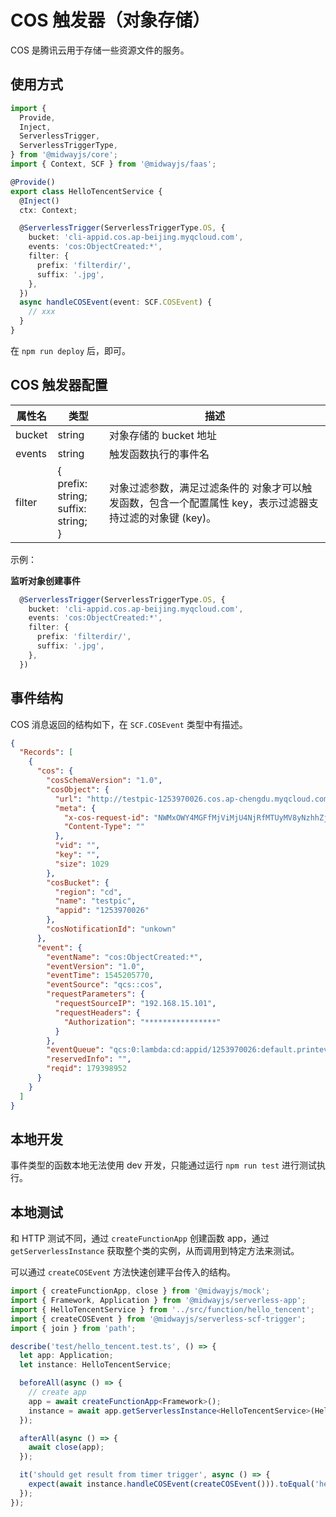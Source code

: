 # COS 触发器（对象存储）

COS 是腾讯云用于存储一些资源文件的服务。

## 使用方式

```typescript
import {
  Provide,
  Inject,
  ServerlessTrigger,
  ServerlessTriggerType,
} from '@midwayjs/core';
import { Context, SCF } from '@midwayjs/faas';

@Provide()
export class HelloTencentService {
  @Inject()
  ctx: Context;

  @ServerlessTrigger(ServerlessTriggerType.OS, {
    bucket: 'cli-appid.cos.ap-beijing.myqcloud.com',
    events: 'cos:ObjectCreated:*',
    filter: {
      prefix: 'filterdir/',
      suffix: '.jpg',
    },
  })
  async handleCOSEvent(event: SCF.COSEvent) {
    // xxx
  }
}
```

在 `npm run deploy` 后，即可。

## COS 触发器配置

| 属性名 | 类型   | 描述                   |
| ------ | ------ | ---------------------- |
| bucket | string | 对象存储的 bucket 地址 |
| events | string | 触发函数执行的事件名   |
| filter | {<br />prefix: string;<br/>   suffix: string;<br/> } |对象过滤参数，满足过滤条件的 对象才可以触发函数，包含一个配置属性 key，表示过滤器支持过滤的对象键 (key)。|



示例：

**监听对象创建事件**

```typescript
  @ServerlessTrigger(ServerlessTriggerType.OS, {
    bucket: 'cli-appid.cos.ap-beijing.myqcloud.com',
    events: 'cos:ObjectCreated:*',
    filter: {
      prefix: 'filterdir/',
      suffix: '.jpg',
    },
  })
```

## 事件结构

COS 消息返回的结构如下，在 `SCF.COSEvent` 类型中有描述。

```json
{
  "Records": [
    {
      "cos": {
        "cosSchemaVersion": "1.0",
        "cosObject": {
          "url": "http://testpic-1253970026.cos.ap-chengdu.myqcloud.com/testfile",
          "meta": {
            "x-cos-request-id": "NWMxOWY4MGFfMjViMjU4NjRfMTUyMV8yNzhhZjM=",
            "Content-Type": ""
          },
          "vid": "",
          "key": "",
          "size": 1029
        },
        "cosBucket": {
          "region": "cd",
          "name": "testpic",
          "appid": "1253970026"
        },
        "cosNotificationId": "unkown"
      },
      "event": {
        "eventName": "cos:ObjectCreated:*",
        "eventVersion": "1.0",
        "eventTime": 1545205770,
        "eventSource": "qcs::cos",
        "requestParameters": {
          "requestSourceIP": "192.168.15.101",
          "requestHeaders": {
            "Authorization": "****************"
          }
        },
        "eventQueue": "qcs:0:lambda:cd:appid/1253970026:default.printevent.$LATEST",
        "reservedInfo": "",
        "reqid": 179398952
      }
    }
  ]
}
```

## 本地开发

事件类型的函数本地无法使用 dev 开发，只能通过运行 `npm run test` 进行测试执行。

## 本地测试

和 HTTP 测试不同，通过 `createFunctionApp` 创建函数 app，通过 `getServerlessInstance` 获取整个类的实例，从而调用到特定方法来测试。

可以通过 `createCOSEvent` 方法快速创建平台传入的结构。

```typescript
import { createFunctionApp, close } from '@midwayjs/mock';
import { Framework, Application } from '@midwayjs/serverless-app';
import { HelloTencentService } from '../src/function/hello_tencent';
import { createCOSEvent } from '@midwayjs/serverless-scf-trigger';
import { join } from 'path';

describe('test/hello_tencent.test.ts', () => {
  let app: Application;
  let instance: HelloTencentService;

  beforeAll(async () => {
    // create app
    app = await createFunctionApp<Framework>();
    instance = await app.getServerlessInstance<HelloTencentService>(HelloTencentService);
  });

  afterAll(async () => {
    await close(app);
  });

  it('should get result from timer trigger', async () => {
    expect(await instance.handleCOSEvent(createCOSEvent())).toEqual('hello world');
  });
});
```
